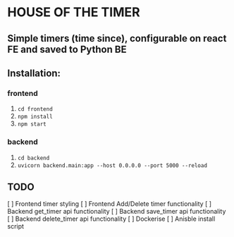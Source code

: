 # HOUSE OF THE TIMER 

## Simple timers (time since), configurable on react FE and saved to Python BE


## Installation:

### frontend
1) ```cd frontend```
2) ```npm install```
3) ```npm start ```

### backend
1) ```cd backend```
2) ```uvicorn backend.main:app --host 0.0.0.0 --port 5000 --reload ```


## TODO
[ ] Frontend timer styling
[ ] Frontend Add/Delete timer functionality 
[ ] Backend get_timer api functionality
[ ] Backend save_timer api functionality
[ ] Backend delete_timer api functionality
[ ] Dockerise
[ ] Anisble install script